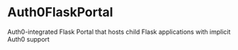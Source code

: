 # Auth0FlaskPortal
Auth0-integrated Flask Portal that hosts child Flask applications with implicit Auth0 support
